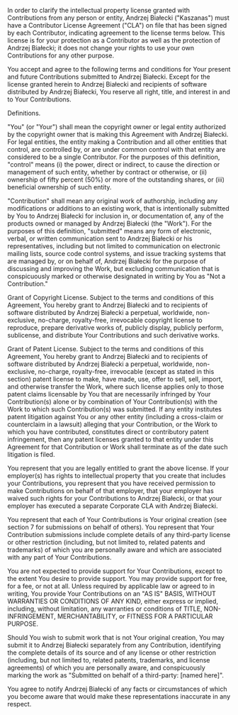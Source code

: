 In order to clarify the intellectual property license granted with Contributions from any person or entity, Andrzej Białecki ("Kaszanas") must have a Contributor License Agreement ("CLA") on file that has been signed by each Contributor, indicating agreement to the license terms below. This license is for your protection as a Contributor as well as the protection of Andrzej Białecki; it does not change your rights to use your own Contributions for any other purpose.

You accept and agree to the following terms and conditions for Your present and future Contributions submitted to Andrzej Białecki. Except for the license granted herein to Andrzej Białecki and recipients of software distributed by Andrzej Białecki, You reserve all right, title, and interest in and to Your Contributions.

Definitions.

"You" (or "Your") shall mean the copyright owner or legal entity authorized by the copyright owner that is making this Agreement with Andrzej Białecki. For legal entities, the entity making a Contribution and all other entities that control, are controlled by, or are under common control with that entity are considered to be a single Contributor. For the purposes of this definition, "control" means (i) the power, direct or indirect, to cause the direction or management of such entity, whether by contract or otherwise, or (ii) ownership of fifty percent (50%) or more of the outstanding shares, or (iii) beneficial ownership of such entity.

"Contribution" shall mean any original work of authorship, including any modifications or additions to an existing work, that is intentionally submitted by You to Andrzej Białecki for inclusion in, or documentation of, any of the products owned or managed by Andrzej Białecki (the "Work"). For the purposes of this definition, "submitted" means any form of electronic, verbal, or written communication sent to Andrzej Białecki or his representatives, including but not limited to communication on electronic mailing lists, source code control systems, and issue tracking systems that are managed by, or on behalf of, Andrzej Białecki for the purpose of discussing and improving the Work, but excluding communication that is conspicuously marked or otherwise designated in writing by You as "Not a Contribution."

Grant of Copyright License. Subject to the terms and conditions of this Agreement, You hereby grant to Andrzej Białecki and to recipients of software distributed by Andrzej Białecki a perpetual, worldwide, non-exclusive, no-charge, royalty-free, irrevocable copyright license to reproduce, prepare derivative works of, publicly display, publicly perform, sublicense, and distribute Your Contributions and such derivative works.

Grant of Patent License. Subject to the terms and conditions of this Agreement, You hereby grant to Andrzej Białecki and to recipients of software distributed by Andrzej Białecki a perpetual, worldwide, non-exclusive, no-charge, royalty-free, irrevocable (except as stated in this section) patent license to make, have made, use, offer to sell, sell, import, and otherwise transfer the Work, where such license applies only to those patent claims licensable by You that are necessarily infringed by Your Contribution(s) alone or by combination of Your Contribution(s) with the Work to which such Contribution(s) was submitted. If any entity institutes patent litigation against You or any other entity (including a cross-claim or counterclaim in a lawsuit) alleging that your Contribution, or the Work to which you have contributed, constitutes direct or contributory patent infringement, then any patent licenses granted to that entity under this Agreement for that Contribution or Work shall terminate as of the date such litigation is filed.

You represent that you are legally entitled to grant the above license. If your employer(s) has rights to intellectual property that you create that includes your Contributions, you represent that you have received permission to make Contributions on behalf of that employer, that your employer has waived such rights for your Contributions to Andrzej Białecki, or that your employer has executed a separate Corporate CLA with Andrzej Białecki.

You represent that each of Your Contributions is Your original creation (see section 7 for submissions on behalf of others). You represent that Your Contribution submissions include complete details of any third-party license or other restriction (including, but not limited to, related patents and trademarks) of which you are personally aware and which are associated with any part of Your Contributions.

You are not expected to provide support for Your Contributions, except to the extent You desire to provide support. You may provide support for free, for a fee, or not at all. Unless required by applicable law or agreed to in writing, You provide Your Contributions on an "AS IS" BASIS, WITHOUT WARRANTIES OR CONDITIONS OF ANY KIND, either express or implied, including, without limitation, any warranties or conditions of TITLE, NON-INFRINGEMENT, MERCHANTABILITY, or FITNESS FOR A PARTICULAR PURPOSE.

Should You wish to submit work that is not Your original creation, You may submit it to Andrzej Białecki separately from any Contribution, identifying the complete details of its source and of any license or other restriction (including, but not limited to, related patents, trademarks, and license agreements) of which you are personally aware, and conspicuously marking the work as "Submitted on behalf of a third-party: [named here]".

You agree to notify Andrzej Białecki of any facts or circumstances of which you become aware that would make these representations inaccurate in any respect.
